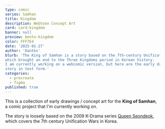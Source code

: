 ```yaml
---
type: comic
series: Samhan
title: Kingdom
description: Webtoon Concept Art
card: card-kingdom
banner: null
preview: bento-kingdom
color: FFF7E4
date: '2025-01-27'
author: 'Dantès'
blurb: 'The King of Samhan is a story based on the 7th-century Unification Wars,
which brought an end to the Three Kingdoms period in Korean history.
I am currently working on a webcomic version, but here are the early drafts of the
story in text form.'
categories:
  - procreate
  - figma
published: true
---
```


<script>
  export let data
  import Gallery from '$lib/components/Gallery.svelte'

  let images = [
    { url: 'img-231', caption: 'Kim Chunchu' },
    { url: 'img-232', caption: "Yeon's Massacre" },
    { url: 'img-233', caption: 'The Kings' },
    { url: 'img-240', caption: 'The Kings (2)' },
    { url: 'img-234', caption: 'Gyebek' },
    { url: 'img-235', caption: "Gyebek's Last Stand" },
    { url: 'img-254', caption: 'Taizong' },
    { url: 'img-236', caption: 'Gaozong' },
    { url: 'img-237', caption: "Abe no Hirafu" },
    { url: 'img-238', caption: "Yeon Gesomun" },
    { url: 'img-239', caption: "Heroes of Goguryeo" },
    { url: 'img-241', caption: "Scenes" },
    { url: 'img-242', caption: "Scenes" },
    { url: 'img-243', caption: "Yushin, Chunchu, Founders" },
    { url: 'img-244', caption: "Silla-Baekje, Goguryeo-Tang" },
    { url: 'img-245', caption: 'Kim Munhee' },
    { url: 'img-246', caption: 'The Three Heroes' },
    { url: 'img-247', caption: 'Young Gyebek' },
    { url: 'img-249', caption: 'Sunduk and Bidam' },
    { url: 'img-251', caption: 'Everyone' },
    { url: 'img-252', caption: 'The Kim Family' },
    { url: 'img-253', caption: 'The Three Kingdoms' },
    { url: 'img-255', caption: 'Everyone' },
    { url: 'img-256', caption: 'The Kim Family' },
    { url: 'img-257', caption: 'The Three Kingdoms' },
  ]

  let images2 = [
   { url: 'img-248', caption: 'The Five Commanders' },
   { url: 'img-250', caption: 'The Young Heroes' },
  ]

</script>



This is a collection of early drawings / concept art for the **King of Samhan**, a comic project that I'm currently working on.

The story is loosely based on the 2009 K-Drama series [Queen Seondeok](https://en.wikipedia.org/wiki/Queen_Seondeok_(TV_series)), which covers the 7th century Unification Wars in Korea.



<Gallery images = {images} />
<Gallery images = {images2} col = 2 />

